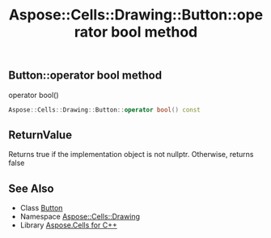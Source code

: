 ﻿---
title: Aspose::Cells::Drawing::Button::operator bool method
linktitle: operator bool
second_title: Aspose.Cells for C++ API Reference
description: 'Aspose::Cells::Drawing::Button::operator bool method. operator bool() in C++.'
type: docs
weight: 400
url: /cpp/aspose.cells.drawing/button/operator_bool/
---
## Button::operator bool method


operator bool()

```cpp
Aspose::Cells::Drawing::Button::operator bool() const
```


## ReturnValue

Returns true if the implementation object is not nullptr. Otherwise, returns false

## See Also

* Class [Button](../)
* Namespace [Aspose::Cells::Drawing](../../)
* Library [Aspose.Cells for C++](../../../)
